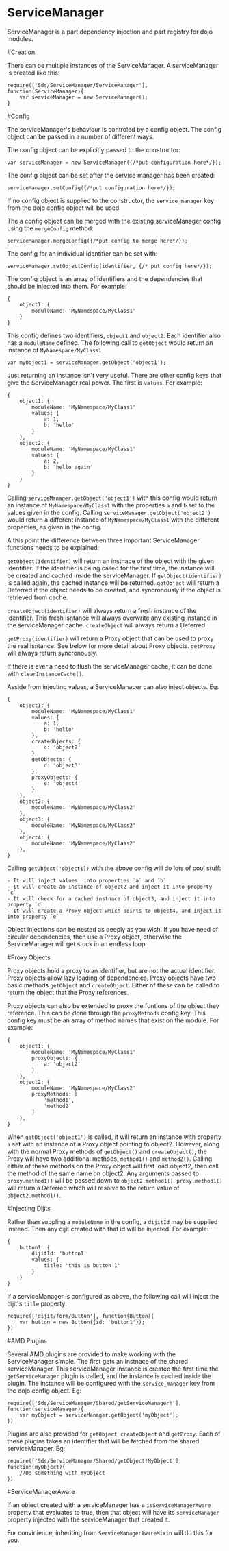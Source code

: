 ServiceManager
==============

ServiceManager is a part dependency injection and part registry for dojo modules.

#Creation

There can be multiple instances of the ServiceManager. A serviceManager is created like this:

    require(['Sds/ServiceManager/ServiceManager'], function(ServiceManager){
        var serviceManager = new ServiceManager();
    }

#Config

The serviceManager's behaviour is controled by a config object. The config object can be passed
in a number of different ways.

The config object can be explicitly passed to the constructor:

    var serviceManager = new ServiceManager({/*put configuration here*/});

The config object can be set after the service manager has been created:

    serviceManager.setConfig({/*put configuration here*/});

If no config object is supplied to the constructor, the `service_manager` key
from the dojo config object will be used.

The a config object can be merged with the existing serviceManager config using
the `mergeConfig` method:

    serviceManager.mergeConfig({/*put config to merge here*/});

The config for an individual identifier can be set with:

    serviceManager.setObjectConfig(identifier, {/* put config here*/});

The config object is an array of identifiers and the dependencies that should
be injected into them. For example:

    {
        object1: {
            moduleName: 'MyNamespace/MyClass1'
        }
    }

This config defines two identifiers, `object1` and `object2`. Each identifier also has a `moduleName`
defined. The following call to `getObject` would return an instance of `MyNamespace/MyClass1`

    var myObject1 = serviceManager.getObject('object1');

Just returning an instance isn't very useful. There are other config keys that give
the ServiceManager real power. The first is `values`. For example:

    {
        object1: {
            moduleName: 'MyNamespace/MyClass1'
            values: {
                a: 1,
                b: 'hello'
            }
        },
        object2: {
            moduleName: 'MyNamespace/MyClass1'
            values: {
                a: 2,
                b: 'hello again'
            }
        }
    }

Calling `serviceManager.getObject('object1')` with this config would return an instance
of `MyNamespace/MyClass1` with the properties `a` and `b` set to the values given
in the config. Calling `serviceManager.getObject('object2')` would return a different
instance of `MyNamespace/MyClass1` with the different properties, as given in the config.

A this point the difference between three important ServiceManager functions needs
to be explained:

`getObject(identifier)` will return an instnace of the object with the given identifier. If the identifier
is being called for the first time, the instance will be created and cached inside the
serviceManager. If `getObject(identifier)` is called again, the cached instance will be returned. `getObject` will
return a Deferred if the object needs to be created, and syncronously if the object is retrieved
from cache.

`createObject(identifier)` will always return a fresh instance of the identifier. This fresh isntance
will always overwrite any existing instance in the serviceManager cache. `createObject` will always
return a Deferred.

`getProxy(identifier)` will return a Proxy object that can be used to proxy the real isntance. See below for
more detail about Proxy objects. `getProxy` will always return syncronously.

If there is ever a need to flush the serviceManager cache, it can be done with `clearInstanceCache()`.

Asside from injecting values, a ServiceManager can also inject objects. Eg:

    {
        object1: {
            moduleName: 'MyNamespace/MyClass1'
            values: {
                a: 1,
                b: 'hello'
            },
            createObjects: {
                c: 'object2'
            }
            getObjects: {
                d: 'object3'
            },
            proxyObjects: {
                e: 'object4'
            }
        },
        object2: {
            moduleName: 'MyNamespace/MyClass2'
        },
        object3: {
            moduleName: 'MyNamespace/MyClass2'
        },
        object4: {
            moduleName: 'MyNamespace/MyClass2'
        },
    }

Calling `getObject('object1])` with the above config will do lots of cool stuff:

    - It will inject values  into properties `a` and `b`
    - It will create an instance of object2 and inject it into property `c`
    - It will check for a cached instnace of object3, and inject it into property `d`
    - It will create a Proxy object which points to object4, and inject it into property `e`

Object injections can be nested as deeply as you wish. If you have need of circular dependencies,
then use a Proxy object, otherwise the ServiceManager will get stuck in an endless loop.

#Proxy Objects

Proxy objects hold a proxy to an identifier, but are not the actual identifier. Proxy objects
allow lazy loading of dependencies. Proxy objects have two basic methods `getObject` and `createObject`.
Either of these can be called to return the object that the Proxy references.

Proxy objects can also be extended to proxy the funtions of the object they reference. This
can be done through the `proxyMethods` config key. This config key must be an array
of method names that exist on the module. For example:

    {
        object1: {
            moduleName: 'MyNamespace/MyClass1'
            proxyObjects: {
                a: 'object2'
            }
        },
        object2: {
            moduleName: 'MyNamespace/MyClass2'
            proxyMethods: [
                'method1',
                'method2'
            ]
        },
    }

When `getObject('object1')` is called, it will return an instance with property
`a` set with an instance of a Proxy object pointing to object2. However, along with
the normal Proxy methods of `getObject()` and `createObject()`, the Proxy will have two
additional methods, `method1()` and `method2()`. Calling either of these methods
on the Proxy object will first load object2, then call the method of the same name
on object2. Any arguments passed to `proxy.method1()` will be passed down to
`object2.method1()`. `proxy.method1()` will return a Deferred which will resolve
to the return value of `object2.method1()`.

#Injecting Dijits

Rather than suppling a `moduleName` in the config, a `dijitId` may be supplied instead.
Then any dijit created with that id will be injected. For example:

    {
        button1: {
            dijitId: 'button1'
            values: {
                title: 'this is button 1'
            }
        }
    }

If a serviceManager is configured as above, the following call will inject the dijit's
`title` property:

    require(['dijit/form/Button'], function(Button){
        var button = new Button({id: 'button1'});
    })

#AMD Plugins

Several AMD plugins are provided to make working with the ServiceManager simple.
The first gets an instnace of the shared serviceManager. This serviceManager instance
is created the first time the `getServiceManager` plugin is called, and the instance
is cached inside the plugin. The instance will be configured with the `service_manager` key
from the dojo config object. Eg:

    require(['Sds/ServiceManager/Shared/getServiceManager!'], function(serviceManager){
        var myObject = serviceManager.getObject('myObject');
    })

Plugins are also provided for `getObject`, `createObject` and `getProxy`. Each of these
plugins takes an identifier that will be fetched from the shared serviceManager. Eg:

    require(['Sds/ServiceManager/Shared/getObject!MyObject'], function(myObject){
        //Do something with myObject
    })

#ServiceManagerAware

If an object created with a serviceManager has a `isServiceManagerAware` property that
evaluates to true, then that object will have its `serviceManager` property injected with
the serviceManager that created it.

For convinience, inheriting from `ServiceManagerAwareMixin` will do this for you.
